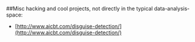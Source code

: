 ##Misc hacking and cool projects, not directly in the typical data-analysis-space:

  + [http://www.aicbt.com/disguise-detection/](http://www.aicbt.com/disguise-detection/)
